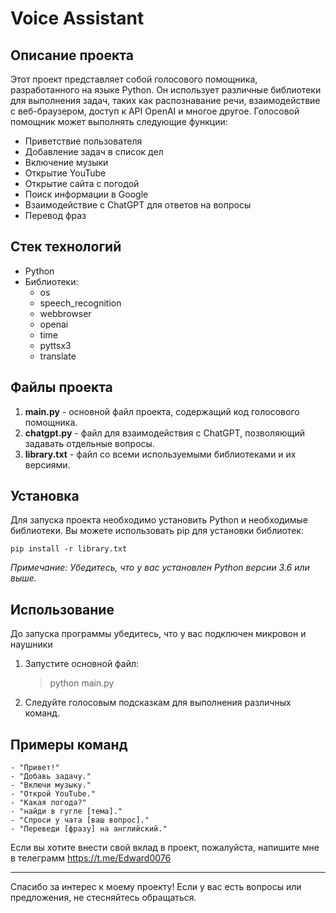 # Voice Assistant

## Описание проекта

Этот проект представляет собой голосового помощника, разработанного на языке Python. Он использует различные библиотеки для выполнения задач, таких как распознавание речи, взаимодействие с веб-браузером, доступ к API OpenAI и многое другое. Голосовой помощник может выполнять следующие функции:

- Приветствие пользователя
- Добавление задач в список дел
- Включение музыки
- Открытие YouTube
- Открытие сайта с погодой
- Поиск информации в Google
- Взаимодействие с ChatGPT для ответов на вопросы
- Перевод фраз

## Стек технологий

- Python
- Библиотеки:
  - os
  - speech_recognition
  - webbrowser
  - openai
  - time
  - pyttsx3
  - translate

## Файлы проекта

1. **main.py** - основной файл проекта, содержащий код голосового помощника.
2. **chatgpt.py** - файл для взаимодействия с ChatGPT, позволяющий задавать отдельные вопросы.
3. **library.txt** - файл со всеми используемыми библиотеками и их версиями.

## Установка

Для запуска проекта необходимо установить Python и необходимые библиотеки. Вы можете использовать pip для установки библиотек:

```pip install -r library.txt```


*Примечание: Убедитесь, что у вас установлен Python версии 3.6 или выше.*

## Использование
До запуска программы убедитесь, что у вас подключен микровон и  наушники 

1. Запустите основной файл:

   
   >python main.py
   

2. Следуйте голосовым подсказкам для выполнения различных команд.

## Примеры команд
```
- "Привет!"
- "Добавь задачу."
- "Включи музыку."
- "Открой YouTube."
- "Какая погода?"
- "найди в гугле [тема]."
- "Спроси у чата [ваш вопрос]."
- "Переведи [фразу] на английский."
```


Если вы хотите внести свой вклад в проект, пожалуйста, напишите мне в телеграмм https://t.me/Edward0076

---

Спасибо за интерес к моему проекту! Если у вас есть вопросы или предложения, не стесняйтесь обращаться.
